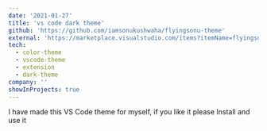 ```yaml
---
date: '2021-01-27'
title: 'vs code dark theme'
github: 'https://github.com/iamsonukushwaha/flyingsonu-theme'
external: 'https://marketplace.visualstudio.com/items?itemName=flyingsonu.flyingsonu-dark'
tech:
  - color-theme
  - vscode-theme
  - extension
  - dark-theme
company: ''
showInProjects: true
---
```


I have made this VS Code theme for myself, if you like it please Install and use it
